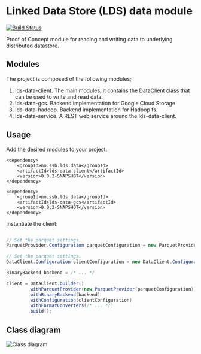 # Linked Data Store (LDS) data module

[![Build Status](https://drone.prod-bip-ci.ssb.no/api/badges/statisticsnorway/lds-data-client/status.svg?ref=refs/heads/develop)](https://drone.prod-bip-ci.ssb.no/statisticsnorway/lds-data-client)

Proof of Concept module for reading and writing data to underlying distributed datastore.

## Modules

The project is composed of the following modules; 

1. lds-data-client. The main modules, it contains the DataClient class that can be used to write and read
data.
2. lds-data-gcs. Backend implementation for Google Cloud Storage. 
3. lds-data-hadoop. Backend implementation for Hadoop fs.
5. lds-data-service. A REST web service around the lds-data-client.

## Usage

Add the desired modules to your project:  

```
<dependency>
    <groupId>no.ssb.lds.data</groupId>
    <artifactId>lds-data-client</artifactId>
    <version>0.0.2-SNAPSHOT</version>
</dependency>

<dependency>
    <groupId>no.ssb.lds.data</groupId>
    <artifactId>lds-data-gcs</artifactId>
    <version>0.0.2-SNAPSHOT</version>
</dependency>
```

Instantiate the client: 

```java

// Set the parquet settings.
ParquetProvider.Configuration parquetConfiguration = new ParquetProvider.Configuration();

// Set the parquet settings.
DataClient.Configuration clientConfiguration = new DataClient.Configuration();

BinaryBackend backend = /* ... */

client = DataClient.builder()
        .withParquetProvider(new ParquetProvider(parquetConfiguration))
        .withBinaryBackend(backend)
        .withConfiguration(clientConfiguration)
        .withFormatConverters(/* ... */)
        .build();

```

## Class diagram

![Class diagram](http://www.plantuml.com/plantuml/proxy?src=https://raw.githubusercontent.com/statisticsnorway/lds-data-client/master/lds-data-client/src/main/resources/class-diagram.puml)
